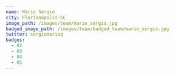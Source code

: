 ```yaml
---
name: Mário Sérgio
city: Florianópolis-SC
image_path: /images/team/mario_sergio.jpg
badged_image_path: /images/team/badged_team/mario_sergio.jpg
twitter: sergiomarioq
badges:
  - 02
  - 03
  - 04
  - 05
---
```

